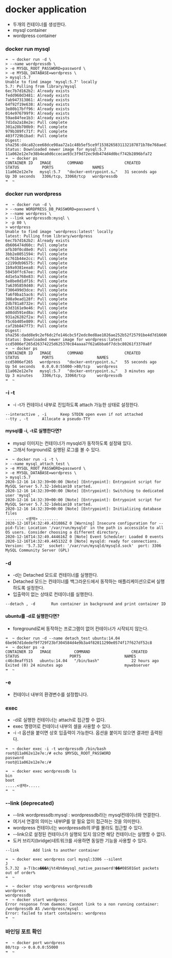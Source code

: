 # docker application
- 두개의 컨테이너를 생성한다. 
- mysql container
- wordpress container

### docker run mysql
```
➜  ~ docker run -d \
> --name wordpressdb \
> -e MYSQL_ROOT_PASSWORD=password \
> -e MYSQL_DATABASE=wordpress \
> mysql:5.7
Unable to find image 'mysql:5.7' locally
5.7: Pulling from library/mysql
6ec7b7d162b2: Already exists
fedd960d3481: Already exists
7ab947313861: Already exists
64f92f19e638: Already exists
3e80b17bff96: Already exists
014e976799f9: Already exists
59ae84fee1b3: Already exists
7d1da2a18e2e: Pull complete
301a28b700b9: Pull complete
979b389fc71f: Pull complete
403f729b1bad: Pull complete
Digest: sha256:d4ca82cee68dce98aa72a1c48b5ef5ce9f1538265831132187871b78e768aed1
Status: Downloaded newer image for mysql:5.7
11a062e12e7e38b4ea0d6ccecae93c3f9d72ec9db474d4d0bcf742b2896bfa72
➜  ~ docker ps
CONTAINER ID   IMAGE       COMMAND                  CREATED          STATUS          PORTS                 NAMES
11a062e12e7e   mysql:5.7   "docker-entrypoint.s…"   31 seconds ago   Up 30 seconds   3306/tcp, 33060/tcp   wordpressdb
➜  ~
```

### docker run wordpress
```
➜  ~ docker run -d \
> --name WORDPRESS_DB_PASSWORD=password \
> --name wordpress \
> --link wordpressdb:mysql \
> -p 80 \
> wordpress
Unable to find image 'wordpress:latest' locally
latest: Pulling from library/wordpress
6ec7b7d162b2: Already exists
db606474d60c: Pull complete
afb30f0cd8e0: Pull complete
3bb2e8051594: Pull complete
4c761b44e2cc: Pull complete
c2199db96575: Pull complete
1b9a9381eea8: Pull complete
50450ffc67ee: Pull complete
4d1e5a768e83: Pull complete
5e8be0d1df16: Pull complete
7a6395859d40: Pull complete
7306499d3dce: Pull complete
fa6f0ba15ac6: Pull complete
308a9ead128f: Pull complete
2db781a8732e: Pull complete
63d3161e9e46: Pull complete
a08dd591ed8a: Pull complete
931a26282f2a: Pull complete
f5c6b405e809: Pull complete
caf2bb847f73: Pull complete
Digest: sha256:dadd8e9c2ef6dc2fe146cbc5f2edc0ed8ae1026ae252b52f25791be4d7d16600
Status: Downloaded newer image for wordpress:latest
ccd5006ef265d26374225d625370c84aaaa7f62a6bba6f7dcbc80261f3370a8f
➜  ~ docker ps
CONTAINER ID   IMAGE       COMMAND                  CREATED          STATUS          PORTS                   NAMES
ccd5006ef265   wordpress   "docker-entrypoint.s…"   55 seconds ago   Up 54 seconds   0.0.0.0:55000->80/tcp   wordpress
11a062e12e7e   mysql:5.7   "docker-entrypoint.s…"   3 minutes ago    Up 3 minutes    3306/tcp, 33060/tcp     wordpressdb
➜  ~
```


### -i -t
- -i -t가 컨테이너 내부로 진입하도록 attach 가능한 상태로 설정한다.
```
--interactive , -i		Keep STDIN open even if not attached
--tty , -t		Allocate a pseudo-TTY
```

#### mysql를 -i, -t로 실행한다면?
- mysql 이미지는 컨테이너가 mysqld가 동작하도록 설정돼 있다.
- 그래서 forground로 실행된 로그를 볼 수 있다.
```
➜  ~ docker run -i -t \
> --name mysql_attach_test \
> -e MYSQL_ROOT_PASSWORD=password \
> -e MYSQL_DATABASE=wordpress \
> mysql:5.7
2020-12-16 14:32:39+00:00 [Note] [Entrypoint]: Entrypoint script for MySQL Server 5.7.32-1debian10 started.
2020-12-16 14:32:39+00:00 [Note] [Entrypoint]: Switching to dedicated user 'mysql'
2020-12-16 14:32:39+00:00 [Note] [Entrypoint]: Entrypoint script for MySQL Server 5.7.32-1debian10 started.
2020-12-16 14:32:39+00:00 [Note] [Entrypoint]: Initializing database files
........ <생략> ........
2020-12-16T14:32:49.431086Z 0 [Warning] Insecure configuration for --pid-file: Location '/var/run/mysqld' in the path is accessible to all OS users. Consider choosing a different directory.
2020-12-16T14:32:49.444616Z 0 [Note] Event Scheduler: Loaded 0 events
2020-12-16T14:32:49.445132Z 0 [Note] mysqld: ready for connections.
Version: '5.7.32'  socket: '/var/run/mysqld/mysqld.sock'  port: 3306  MySQL Community Server (GPL)
```

### -d
- -d는 Detached 모드로 컨테이너를 실행한다. 
- Detached 모드는 컨테이너를 백그라운드에서 동작하는 애플리케이션으로써 실행하도록 설정한다. 
- 입출력이 없는 상태로 컨테이너를 실행한다.
```
--detach , -d		Run container in background and print container ID
```

#### ubuntu를 -d로 실행한다면?
- foreground로써 동작하는 프로그램이 없어 컨테이너가 시작되지 않는다.
```
➜  ~ docker run -d --name detach_test ubuntu:14.04
6be967d1dedef9f729f23bf304584d4e9b3a4f82011290e0574f17f627df52c8
➜  ~ docker ps -a
CONTAINER ID   IMAGE          COMMAND                  CREATED          STATUS                      PORTS                   NAMES
c46c8eaff515   ubuntu:14.04   "/bin/bash"              22 hours ago     Exited (0) 24 minutes ago                           mywebserver
➜  ~
```

### -e
- 컨테이너 내부의 환경변수를 설정합니다.

### exec
- -d로 실행한 컨테이너는 attach로 접근할 수 없다.
- exec 명령어로 컨테이너 내부의 셀을 사용할 수 있다.
- -i -t 옵션을 붙이면 상호 입출력이 가능한다. 옵션을 붙이지 않으면 결과만 출력된다.
```
➜  ~ docker exec -i -t wordpressdb /bin/bash
root@11a062e12e7e:/# echo $MYSQL_ROOT_PASSWORD
password
root@11a062e12e7e:/#
```
```
➜  ~ docker exec wordpressdb ls
bin
boot
.....<생략>.....
➜  ~
```

### --link (deprecated)
- --link wordpressdb:mysql : wordpressdb라는 mysql컨테이너와 연결한다.
- 여기서 연결의 의미는 내부IP를 알 필요 없이 접근하는 것을 의미한다.
- wordpress 컨테이너는 wordpressdb의 IP를 몰라도 접근할 수 있다. 
- --link으로 설정된 컨테이너가 실행되 있지 않으면 해당 컨테이너는 실행할 수 없다.
- 도커 브리지(bridge)네트워크를 사용하면 동일한 기능을 사용할 수 있다.
```
--link		Add link to another container
```
```
➜  ~ docker exec wordpress curl mysql:3306 --silent
J
5.7.32	a-T(bca���Aj%t4b%6mysql_native_password!��#08S01Got packets out of order%
➜  ~
```
```
➜  ~ docker stop wordpress wordpressdb
wordpress
wordpressdb
➜  ~ docker start wordpress
Error response from daemon: Cannot link to a non running container: /wordpressdb AS /wordpress/mysql
Error: failed to start containers: wordpress
➜  ~
```

### 바인딩 포트 확인
```
➜  ~ docker port wordpress
80/tcp -> 0.0.0.0:55000
➜  ~
```


















